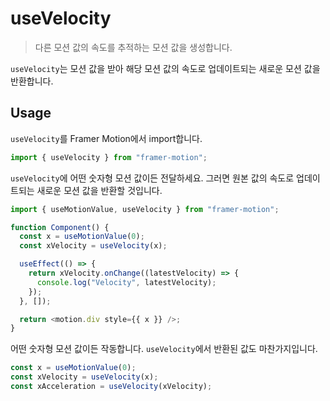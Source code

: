 # useVelocity

> 다른 모션 값의 속도를 추적하는 모션 값을 생성합니다.

`useVelocity`는 모션 값을 받아 해당 모션 값의 속도로 업데이트되는 새로운 모션 값을 반환합니다.

## Usage

`useVelocity`를 Framer Motion에서 import합니다.

```javascript
import { useVelocity } from "framer-motion";
```

`useVelocity`에 어떤 숫자형 모션 값이든 전달하세요. 그러면 원본 값의 속도로 업데이트되는 새로운 모션 값을 반환할 것입니다.

```javascript
import { useMotionValue, useVelocity } from "framer-motion";

function Component() {
  const x = useMotionValue(0);
  const xVelocity = useVelocity(x);

  useEffect(() => {
    return xVelocity.onChange((latestVelocity) => {
      console.log("Velocity", latestVelocity);
    });
  }, []);

  return <motion.div style={{ x }} />;
}
```

어떤 숫자형 모션 값이든 작동합니다. `useVelocity`에서 반환된 값도 마찬가지입니다.

```javascript
const x = useMotionValue(0);
const xVelocity = useVelocity(x);
const xAcceleration = useVelocity(xVelocity);
```
